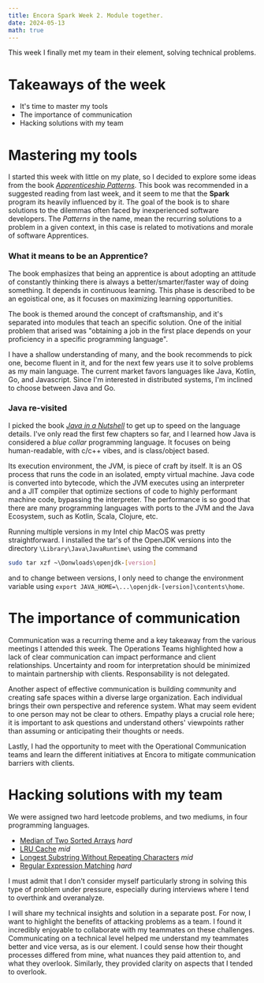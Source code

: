 ```yaml
---
title: Encora Spark Week 2. Module together.
date: 2024-05-13
math: true
---
```


This week I finally met my team in their element, solving technical problems.

# Takeaways of the week

- It's time to master my tools
- The importance of communication
- Hacking solutions with my team

# Mastering my tools

I started this week with little on my plate, so I decided to explore some ideas from the book [_Apprenticeship Patterns_](https://www.oreilly.com/library/view/apprenticeship-patterns/9780596806842/). This book was recommended in a suggested reading from last week, and it seem to me that the **Spark** program its heavily influenced by it. The goal of the book is to share solutions to the dilemmas often faced by inexperienced software developers. The _Patterns_ in the name, mean the recurring solutions to a problem in a given context, in this case is related to motivations and morale of software Apprentices.

### What it means to be an Apprentice?

The book emphasizes that being an apprentice is about adopting an attitude of constantly thinking there is always a better/smarter/faster way of doing something. It depends in continuous learning. This phase is described to be an egoistical one, as it focuses on maximizing learning opportunities.

The book is themed around the concept of craftsmanship, and it's separated into modules that teach an specific solution. One of the initial problem that arised was "obtaining a job in the first place depends on your proficiency in a specific programming language".

I have a shallow understanding of many, and the book recommends to pick one, become fluent in it, and for the next few years use it to solve problems as my main language. The current market favors languages like Java, Kotlin, Go, and Javascript. Since I'm interested in distributed systems, I'm inclined to choose between Java and Go.

### Java re-visited

I picked the book [_Java in a Nutshell_](https://learning.oreilly.com/library/view/java-in-a/9781098130992/) to get up to speed on the language details. I've only read the first few chapters so far, and I learned how Java is considered a _blue collar_ programming language. It focuses on being human-readable, with c/c++ vibes, and is class/object based.

Its execution environment, the JVM, is piece of craft by itself. It is an OS process that runs the code in an isolated, empty virtual machine. Java code is converted into bytecode, which the JVM executes using an interpreter and a JIT compiler that optimize sections of code to highly performant machine code, bypassing the interpreter. The performance is so good that there are many programming languages with ports to the JVM and the Java Ecosystem, such as Kotlin, Scala, Clojure, etc.

Running multiple versions in my Intel chip MacOS was pretty straightforward. I installed the tar's of the OpenJDK versions into the directory `\Library\Java\JavaRuntime\` using the command

```bash
sudo tar xzf ~\Donwloads\openjdk-[version]
```

and to change between versions, I only need to change the environment variable using `export JAVA_HOME=\...\openjdk-[version]\contents\home`.

# The importance of communication

Communication was a recurring theme and a key takeaway from the various meetings I attended this week. The Operations Teams highlighted how a lack of clear communication can impact performance and client relationships. Uncertainty and room for interpretation should be minimized to maintain partnership with clients.
Responsability is not delegated.

Another aspect of effective communication is building community and creating safe spaces within a diverse large organization. Each individual brings their own perspective and reference system. What may seem evident to one person may not be clear to others. Empathy plays a crucial role here; it is important to ask questions and understand others' viewpoints rather than assuming or anticipating their thoughts or needs.

Lastly, I had the opportunity to meet with the Operational Communication teams and learn the different initiatives at Encora to mitigate communication barriers with clients.

# Hacking solutions with my team

We were assigned two hard leetcode problems, and two mediums, in four programming languages.

- [Median of Two Sorted Arrays](https://leetcode.com/problems/median-of-two-sorted-arrays/) _hard_
- [LRU Cache](https://leetcode.com/problems/lru-cache/) _mid_
- [Longest Substring Without Repeating Characters](https://leetcode.com/problems/longest-substring-without-repeating-characters/) _mid_
- [Regular Expression Matching](https://leetcode.com/problems/regular-expression-matching/) _hard_

I must admit that I don't consider myself particularly strong in solving this type of problem under pressure, especially during interviews where I tend to overthink and overanalyze.

I will share my technical insights and solution in a separate post. For now, I want to highlight the benefits of attacking problems as a team. I found it incredibly enjoyable to collaborate with my teammates on these challenges. Communicating on a technical level helped me understand my teammates better and vice versa, as is our element. I could sense how their thought processes differed from mine, what nuances they paid attention to, and what they overlook. Similarly, they provided clarity on aspects that I tended to overlook.

